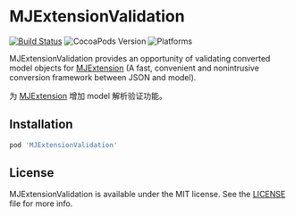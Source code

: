 # MJExtensionValidation

[![Build Status](https://travis-ci.org/ElfSundae/MJExtensionValidation.svg)](https://travis-ci.org/ElfSundae/MJExtensionValidation)
![CocoaPods Version](http://img.shields.io/cocoapods/v/MJExtensionValidation.svg)
![Platforms](https://img.shields.io/cocoapods/p/MJExtensionValidation.svg)

MJExtensionValidation provides an opportunity of validating converted model objects for [MJExtension] (A fast, convenient and nonintrusive conversion framework between JSON and model).

为 [MJExtension] 增加 model 解析验证功能。

## Installation

```ruby
pod 'MJExtensionValidation'
```

## License

MJExtensionValidation is available under the MIT license. See the [LICENSE](LICENSE) file for more info.

[mjextension]: https://github.com/CoderMJLee/MJExtension
